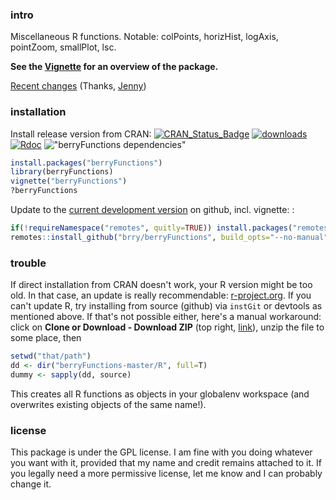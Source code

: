 ### intro

Miscellaneous R functions. Notable: colPoints, horizHist, logAxis, pointZoom, smallPlot, lsc.

**See the [Vignette](https://cran.r-project.org/package=berryFunctions/vignettes/berryFunctions.html) for an overview of the package.**

[Recent changes](http://starlogs.net/#brry/berryFunctions) (Thanks, [Jenny](http://happygitwithr.com/comic-relief.html))


### installation
Install release version from CRAN:
[![CRAN_Status_Badge](https://www.r-pkg.org/badges/version-last-release/berryFunctions)](https://cran.r-project.org/package=berryFunctions) 
[![downloads](https://cranlogs.r-pkg.org/badges/berryFunctions)](https://www.r-pkg.org/services)
[![Rdoc](https://www.rdocumentation.org/badges/version/berryFunctions)](https://www.rdocumentation.org/packages/berryFunctions)
!["berryFunctions dependencies"](https://tinyverse.netlify.com/badge/berryFunctions)


```R
install.packages("berryFunctions")
library(berryFunctions)
vignette("berryFunctions")
?berryFunctions
```

Update to the [current development version](https://github.com/brry/berryFunctions/blob/master/DESCRIPTION#L4-L5) 
on github, incl. vignette:
:
```R
if(!requireNamespace("remotes", quitly=TRUE)) install.packages("remotes")
remotes::install_github("brry/berryFunctions", build_opts="--no-manual")
```

### trouble

If direct installation from CRAN doesn't work, your R version might be too old. In that case, an update is really recommendable: [r-project.org](https://www.r-project.org/). If you can't update R, try installing from source (github) via `instGit` or devtools as mentioned above. If that's not possible either, here's a manual workaround:
click on **Clone or Download - Download ZIP** (top right, [link](https://github.com/brry/berryFunctions/archive/master.zip)), unzip the file to some place, then
```R
setwd("that/path")
dd <- dir("berryFunctions-master/R", full=T)
dummy <- sapply(dd, source)
```
This creates all R functions as objects in your globalenv workspace (and overwrites existing objects of the same name!).

### license

This package is under the GPL license.
I am fine with you doing whatever you want with it, provided that my name and credit remains attached to it.
If you legally need a more permissive license, let me know and I can probably change it.
